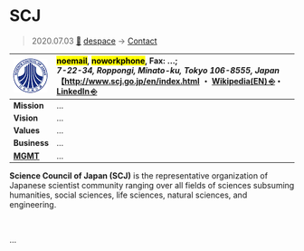 # SCJ
> 2020.07.03 [🚀](../index/index.md) [despace](index.md) → [Contact](contact.md)

|[![](f/con/s/scj_logo1_thumb.png)](f/con/s/scj_logo1.png)|<mark>noemail</mark>, <mark>noworkphone</mark>, Fax: …;<br> *7-22-34, Roppongi, Minato-ku, Tokyo 106-8555, Japan*<br> 【<http://www.scj.go.jp/en/index.html> ・ [Wikipedia(EN) ⎆](https://en.wikipedia.org/wiki/Science_Council_of_Japan)・ [LinkedIn ⎆](https://www.linkedin.com/company/science-council-of-japan/about/)|
|:--|:--|
|**Mission**|…|
|**Vision**|…|
|**Values**|…|
|**Business**|…|
|**[MGMT](mgmt.md)**|…|

**Science Council of Japan (SCJ)** is the representative organization of Japanese scientist community ranging over all fields of sciences subsuming humanities, social sciences, life sciences, natural sciences, and engineering.

<p style="page-break-after:always"> </p>

…

